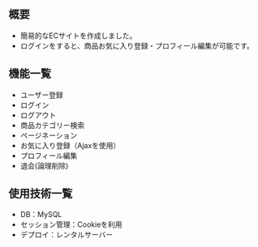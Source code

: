 ## 概要
* 簡易的なECサイトを作成しました。
* ログインをすると、商品お気に入り登録・プロフィール編集が可能です。

## 機能一覧
* ユーザー登録
* ログイン
* ログアウト
* 商品カテゴリー検索
* ページネーション
* お気に入り登録（Ajaxを使用）
* プロフィール編集
* 退会(論理削除)

## 使用技術一覧
* DB：MySQL
* セッション管理：Cookieを利用
* デプロイ：レンタルサーバー
